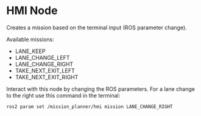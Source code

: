 # HMI Node

Creates a mission based on the terminal input (ROS parameter change).

Available missions:

- LANE_KEEP
- LANE_CHANGE_LEFT
- LANE_CHANGE_RIGHT
- TAKE_NEXT_EXIT_LEFT
- TAKE_NEXT_EXIT_RIGHT

Interact with this node by changing the ROS parameters. For a lane change to the right use this command in the terminal:

```
ros2 param set /mission_planner/hmi mission LANE_CHANGE_RIGHT
```
